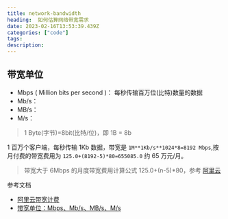 ```yaml
---
title: network-bandwidth
heading:  如何估算网络带宽需求
date: 2023-02-16T13:53:39.439Z
categories: ["code"]
tags: 
description:  
---
```


## 带宽单位
- Mbps ( Million bits per second )： 每秒传输百万位(比特)数量的数据
- Mb/s：
- MB/s：
- M/s：


> 1 Byte(字节)=8bit(比特/位)，即 1B = 8b




1 百万个客户端，每秒传输 1Kb 数据，带宽是 `1M**1Kb/s**1024*8=8192 Mbps`,按月付费的带宽费用为 `125.0+(8192-5)*80=655085.0` 约 65 万元/月。
> 带宽大于 6Mbps 的月度带宽费用计算公式 125.0+(n-5)*80，参考 [阿里云](https://help.aliyun.com/document_detail/27767.htm?spm=a2c4g.11186623.0.0.3524662fBGKgCE#task-2240237)

参考文档
- [阿里云带宽计费](https://help.aliyun.com/document_detail/27767.htm?spm=a2c4g.11186623.0.0.3524662fBGKgCE#task-2240237)
- [带宽单位：Mbps、Mb/s、MB/s、M/s](https://zhuanlan.zhihu.com/p/362556907)